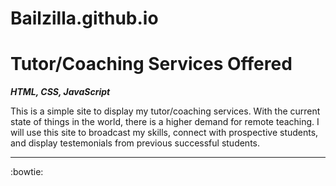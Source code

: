 # Bailzilla.github.io

# Tutor/Coaching Services Offered
***HTML, CSS, JavaScript***

This is a simple site to display my tutor/coaching services. With the current state of things in the world, there is a higher demand for remote teaching. I will use this site to broadcast my skills, connect with prospective students, and display testemonials from previous successful students.


---


:bowtie: